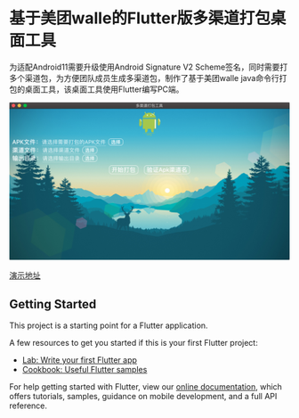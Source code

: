 # 基于美团walle的Flutter版多渠道打包桌面工具

为适配Android11需要升级使用Android Signature V2 Scheme签名，同时需要打多个渠道包，为方便团队成员生成多渠道包，制作了基于美团walle java命令行打包的桌面工具，该桌面工具使用Flutter编写PC端。

![multi_package_tool](https://github.com/qinkaiabc/multi_package_tool/blob/master/assets/images/multi_package_tool.png?raw=true)

[演示地址](https://www.bilibili.com/video/BV1GT4y1F7Dt/)

## Getting Started

This project is a starting point for a Flutter application.

A few resources to get you started if this is your first Flutter project:

- [Lab: Write your first Flutter app](https://flutter.dev/docs/get-started/codelab)
- [Cookbook: Useful Flutter samples](https://flutter.dev/docs/cookbook)

For help getting started with Flutter, view our
[online documentation](https://flutter.dev/docs), which offers tutorials,
samples, guidance on mobile development, and a full API reference.
